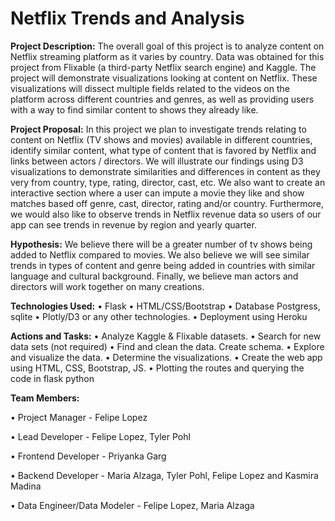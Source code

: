 
# Netflix Trends and Analysis 

**Project Description:** The overall goal of this project is to analyze content on Netflix streaming platform as it varies by country. Data was obtained for this project from Flixable (a third-party Netflix search engine) and Kaggle. The project will demonstrate visualizations looking at content on Netflix. These visualizations will dissect multiple fields related to the videos on the platform across different countries and genres, as well as providing users with a way to find similar content to shows they already like.

**Project Proposal:** In this project we plan to investigate trends relating to content on Netflix (TV shows and movies) available in different countries, identify similar content, what type of content that is favored by Netflix and links between actors / directors. We will illustrate our findings using D3 visualizations to demonstrate similarities and differences in content as they very from country, type, rating, director, cast, etc. We also want to create an interactive section where a user can impute a movie they like and show matches based off genre, cast, director, rating and/or country. Furthermore, we would also like to observe trends in Netflix revenue data so users of our app can see trends in revenue by region and yearly quarter. 

**Hypothesis:** We believe there will be a greater number of tv shows being added to Netflix compared to movies. We also believe we will see similar trends in types of content and genre being added in countries with similar language and cultural background. Finally, we believe man actors and directors will work together on many creations.

**Technologies Used:** • Flask • HTML/CSS/Bootstrap • Database Postgress, sqlite • Plotly/D3 or any other technologies. • Deployment using Heroku

**Actions and Tasks:** • Analyze Kaggle & Flixable datasets. • Search for new data sets (not required) • Find and clean the data. Create schema. • Explore and visualize the data. • Determine the visualizations. • Create the web app using HTML, CSS, Bootstrap, JS. • Plotting the routes and querying the code in flask python

**Team Members:**

•	Project Manager - Felipe Lopez

•	Lead Developer - Felipe Lopez, Tyler Pohl

•	Frontend Developer - Priyanka Garg

•	Backend Developer - Maria Alzaga, Tyler Pohl, Felipe Lopez and Kasmira Madina

•	Data Engineer/Data Modeler - Felipe Lopez, Maria Alzaga
